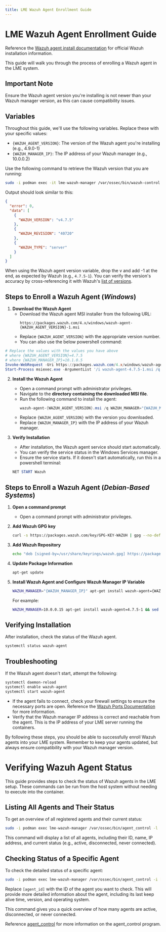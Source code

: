 ```yaml
---
title: LME Wazuh Agent Enrollment Guide
---
```

# LME Wazuh Agent Enrollment Guide

Reference the [Wazuh agent install documentation](https://documentation.wazuh.com/4.7/installation-guide/wazuh-agent/index.html) for official Wazuh installation information.

This guide will walk you through the process of enrolling a Wazuh agent in the LME system.

## Important Note

Ensure the Wazuh agent version you're installing is not newer than your Wazuh manager version, as this can cause compatibility issues.

## Variables

Throughout this guide, we'll use the following variables. Replace these with your specific values:

- `{WAZUH_AGENT_VERSION}`: The version of the Wazuh agent you're installing (e.g., 4.9.0-1)
- `{WAZUH_MANAGER_IP}`: The IP address of your Wazuh manager (e.g., 10.0.0.2)
 
Use the following command to retrieve the Wazuh version that you are running:
```bash
sudo -i podman exec -it lme-wazuh-manager /var/ossec/bin/wazuh-control -j info | jq
```

Output should look similar to this:
```json
{
  "error": 0,
  "data": [
    {
      "WAZUH_VERSION": "v4.7.5"
    },
    {
      "WAZUH_REVISION": "40720"
    },
    {
      "WAZUH_TYPE": "server"
    }
  ]
}
```
When using the Wazuh agent version variable, drop the v and add -1 at the end, as expected by Wazuh (e.g., `4.7.5-1`). You can verify the version's accuracy by cross-referencing it with Wazuh's [list of versions](https://documentation.wazuh.com/current/installation-guide/packages-list.html).

## Steps to Enroll a Wazuh Agent (***Windows***)

1. **Download the Wazuh Agent**
   - Download the Wazuh agent MSI installer from the following URL:
     ```
     https://packages.wazuh.com/4.x/windows/wazuh-agent-{WAZUH_AGENT_VERSION}-1.msi
     ```
   - Replace `{WAZUH_AGENT_VERSION}` with the appropriate version number.
   - You can also use the below powershell command: 
```powershell
# Replace the values with the values you have above
# where {WAZUH_AGENT_VERSION}=4.7.5
# where {WAZUH_MANAGER_IP}=10.1.0.5
Invoke-WebRequest -Uri https://packages.wazuh.com/4.x/windows/wazuh-agent-4.7.5-1.msi -OutFile wazuh-agent-4.7.5-1.msi;`
Start-Process msiexec.exe -ArgumentList '/i wazuh-agent-4.7.5-1.msi /q WAZUH_MANAGER="10.1.0.5"' -Wait -NoNewWindow
```

2. **Install the Wazuh Agent**
   - Open a command prompt with administrator privileges.
   - Navigate to the **directory containing the downloaded MSI file**.
   - Run the following command to install the agent:
     ```powershell
     wazuh-agent-{WAZUH_AGENT_VERSION}.msi /q WAZUH_MANAGER="{WAZUH_MANAGER_IP}"
     ```
   - Replace `{WAZUH_AGENT_VERSION}` with the version you downloaded.
   - Replace `{WAZUH_MANAGER_IP}` with the IP address of your Wazuh manager.

3. **Verify Installation**
   - After installation, the Wazuh agent service should start automatically.
   - You can verify the service status in the Windows Services manager.
   - Ensure the service starts. If it doesn't start automatically, run this in a powershell terminal:
   ```powershell
   NET START Wazuh
   ```


## Steps to Enroll a Wazuh Agent (***Debian-Based Systems***)

1.  **Open a command prompt**
    - Open a command prompt with administrator privileges.

2.  **Add Wazuh GPG key**
    ```bash
    curl -s https://packages.wazuh.com/key/GPG-KEY-WAZUH | gpg --no-default-keyring --keyring gnupg-ring:/usr/share/keyrings/wazuh.gpg --import && chmod 644 /usr/share/keyrings/wazuh.gpg
    ```

3. **Add Wazuh Repository**
   ```bash
   echo "deb [signed-by=/usr/share/keyrings/wazuh.gpg] https://packages.wazuh.com/4.x/apt/ stable main" | tee -a /etc/apt/sources.list.d/wazuh.list
   ```

4. **Update Package Information**
   ```bash
   apt-get update
   ```

5. **Install Wazuh Agent and Configure Wazuh Manager IP Variable**
   ```bash
   WAZUH_MANAGER="{WAZUH_MANAGER_IP}" apt-get install wazuh-agent={WAZUH_AGENT_VERSION} && sed -i 's/MANAGER_IP/{WAZUH_MANAGER_IP}/i' /var/ossec/etc/ossec.conf
   ```
   
   For example: 
   ```bash
   WAZUH_MANAGER=10.0.0.15 apt-get install wazuh-agent=4.7.5-1 && sed -i 's/MANAGER_IP/10.0.0.15/i' /var/ossec/etc/ossec.conf
   ```

## Verifying Installation

After installation, check the status of the Wazuh agent.

```bash
systemctl status wazuh-agent
```

## Troubleshooting

If the Wazuh agent doesn't start, attempt the following: 
```bash
systemctl daemon-reload
systemctl enable wazuh-agent
systemctl start wazuh-agent
```

- If the agent fails to connect, check your firewall settings to ensure the necessary ports are open. Reference the [Wazuh Ports Documentation](https://documentation.wazuh.com/current/getting-started/architecture.html) for more information.
- Verify that the Wazuh manager IP address is correct and reachable from the agent. This is the IP address of your LME server running the containers.

By following these steps, you should be able to successfully enroll Wazuh agents into your LME system. Remember to keep your agents updated, but always ensure compatibility with your Wazuh manager version.


# Verifying Wazuh Agent Status

This guide provides steps to check the status of Wazuh agents in the LME setup. These commands can be run from the host system without needing to execute into the container.

## Listing All Agents and Their Status

To get an overview of all registered agents and their current status:

```bash
sudo -i podman exec lme-wazuh-manager /var/ossec/bin/agent_control -l
```

This command will display a list of all agents, including their ID, name, IP address, and current status (e.g., active, disconnected, never connected).

## Checking Status of a Specific Agent

To check the detailed status of a specific agent:

```bash
sudo -i podman exec lme-wazuh-manager /var/ossec/bin/agent_control -i [agent_id]
```

Replace `[agent_id]` with the ID of the agent you want to check. This will provide more detailed information about the agent, including its last keep alive time, version, and operating system.


This command gives you a quick overview of how many agents are active, disconnected, or never connected.

Reference [agent_control](https://documentation.wazuh.com/current/user-manual/reference/tools/agent-control.html) for more information on the agent_control program.
